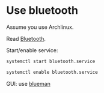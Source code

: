 # Use bluetooth

Assume you use Archlinux.

Read [Bluetooth](https://wiki.archlinux.org/index.php/Bluetooth).

Start/enable service:

```sh
systemctl start bluetooth.service

systemctl enable bluetooth.service
```

GUI: use [blueman](https://github.com/blueman-project/blueman)
